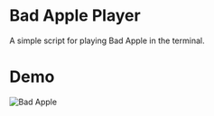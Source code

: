 # Bad Apple Player

A simple script for playing Bad Apple in the terminal.

# Demo

![Bad Apple](demo.gif)

